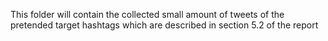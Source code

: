 This folder will contain the collected small amount of tweets of the pretended target hashtags which are described in section 5.2 of the report